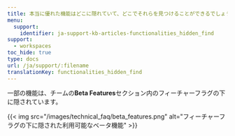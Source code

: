 ```yaml
---
title: 本当に優れた機能はどこに隠れていて、どこでそれらを見つけることができるでしょうか？
menu:
  support:
    identifier: ja-support-kb-articles-functionalities_hidden_find
support:
  - workspaces
toc_hide: true
type: docs
url: /ja/support/:filename
translationKey: functionalities_hidden_find
---
```

一部の機能は、チームの**Beta Features**セクション内のフィーチャーフラグの下に隠されています。

{{< img src="/images/technical_faq/beta_features.png" alt="フィーチャーフラグの下に隠された利用可能なベータ機能" >}}